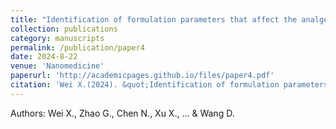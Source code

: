 ```yaml
---
title: "Identification of formulation parameters that affect the analgesic efficacy of ProGel-Dex: A thermoresponsive polymeric dexamethasone prodrug for chronic arthritis pain relief"
collection: publications
category: manuscripts
permalink: /publication/paper4
date: 2024-8-22
venue: 'Nanomedicine'
paperurl: 'http://academicpages.github.io/files/paper4.pdf'
citation: 'Wei X.(2024). &quot;Identification of formulation parameters that affect the analgesic efficacy of ProGel-Dex: A thermoresponsive polymeric dexamethasone prodrug for chronic arthritis pain relief&quot; <i>Nanomedicine</i>.Nov:62:102782.'
---
```


Authors: Wei X., Zhao G., Chen N., Xu X., … & Wang D.